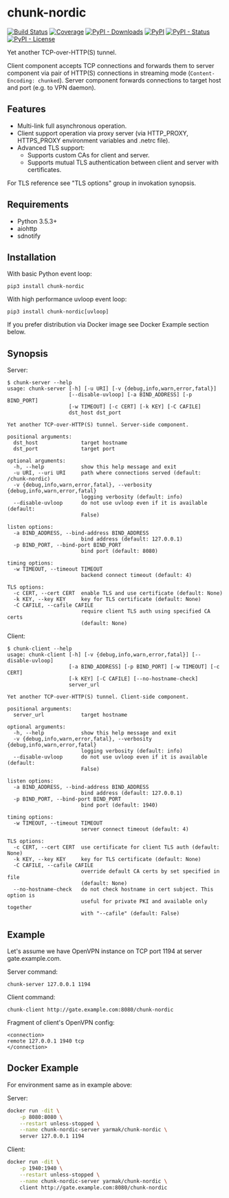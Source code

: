 chunk-nordic
============

[![Build Status](https://travis-ci.org/Snawoot/chunk-nordic.svg?branch=master)](https://travis-ci.org/Snawoot/chunk-nordic) [![Coverage](https://img.shields.io/badge/coverage-100%25-4dc71f.svg)](https://travis-ci.org/Snawoot/chunk-nordic) [![PyPI - Downloads](https://img.shields.io/pypi/dm/chunk-nordic.svg?color=4dc71f&label=PyPI%20downloads)](https://pypistats.org/packages/chunk-nordic) [![PyPI](https://img.shields.io/pypi/v/chunk-nordic.svg)](https://pypi.org/project/chunk-nordic/) [![PyPI - Status](https://img.shields.io/pypi/status/chunk-nordic.svg)](https://pypi.org/project/chunk-nordic/) [![PyPI - License](https://img.shields.io/pypi/l/chunk-nordic.svg?color=4dc71f)](https://pypi.org/project/chunk-nordic/)

Yet another TCP-over-HTTP(S) tunnel.

Client component accepts TCP connections and forwards them to server component via pair of HTTP(S) connections in streaming mode (`Content-Encoding: chunked`). Server component forwards connections to target host and port (e.g. to VPN daemon).

## Features

* Multi-link full asynchronous operation.
* Client support operation via proxy server (via HTTP\_PROXY, HTTPS\_PROXY environment variables and .netrc file).
* Advanced TLS support:
  * Supports custom CAs for client and server.
  * Supports mutual TLS authentication between client and server with certificates.

For TLS reference see "TLS options" group in invokation synopsis.

## Requirements

* Python 3.5.3+
* aiohttp
* sdnotify

## Installation

With basic Python event loop:

```
pip3 install chunk-nordic
```

With high performance uvloop event loop:

```
pip3 install chunk-nordic[uvloop]
```

If you prefer distribution via Docker image see Docker Example section below.

## Synopsis

Server:

```
$ chunk-server --help
usage: chunk-server [-h] [-u URI] [-v {debug,info,warn,error,fatal}]
                    [--disable-uvloop] [-a BIND_ADDRESS] [-p BIND_PORT]
                    [-w TIMEOUT] [-c CERT] [-k KEY] [-C CAFILE]
                    dst_host dst_port

Yet another TCP-over-HTTP(S) tunnel. Server-side component.

positional arguments:
  dst_host              target hostname
  dst_port              target port

optional arguments:
  -h, --help            show this help message and exit
  -u URI, --uri URI     path where connections served (default: /chunk-nordic)
  -v {debug,info,warn,error,fatal}, --verbosity {debug,info,warn,error,fatal}
                        logging verbosity (default: info)
  --disable-uvloop      do not use uvloop even if it is available (default:
                        False)

listen options:
  -a BIND_ADDRESS, --bind-address BIND_ADDRESS
                        bind address (default: 127.0.0.1)
  -p BIND_PORT, --bind-port BIND_PORT
                        bind port (default: 8080)

timing options:
  -w TIMEOUT, --timeout TIMEOUT
                        backend connect timeout (default: 4)

TLS options:
  -c CERT, --cert CERT  enable TLS and use certificate (default: None)
  -k KEY, --key KEY     key for TLS certificate (default: None)
  -C CAFILE, --cafile CAFILE
                        require client TLS auth using specified CA certs
                        (default: None)
```

Client:

```
$ chunk-client --help
usage: chunk-client [-h] [-v {debug,info,warn,error,fatal}] [--disable-uvloop]
                    [-a BIND_ADDRESS] [-p BIND_PORT] [-w TIMEOUT] [-c CERT]
                    [-k KEY] [-C CAFILE] [--no-hostname-check]
                    server_url

Yet another TCP-over-HTTP(S) tunnel. Client-side component.

positional arguments:
  server_url            target hostname

optional arguments:
  -h, --help            show this help message and exit
  -v {debug,info,warn,error,fatal}, --verbosity {debug,info,warn,error,fatal}
                        logging verbosity (default: info)
  --disable-uvloop      do not use uvloop even if it is available (default:
                        False)

listen options:
  -a BIND_ADDRESS, --bind-address BIND_ADDRESS
                        bind address (default: 127.0.0.1)
  -p BIND_PORT, --bind-port BIND_PORT
                        bind port (default: 1940)

timing options:
  -w TIMEOUT, --timeout TIMEOUT
                        server connect timeout (default: 4)

TLS options:
  -c CERT, --cert CERT  use certificate for client TLS auth (default: None)
  -k KEY, --key KEY     key for TLS certificate (default: None)
  -C CAFILE, --cafile CAFILE
                        override default CA certs by set specified in file
                        (default: None)
  --no-hostname-check   do not check hostname in cert subject. This option is
                        useful for private PKI and available only together
                        with "--cafile" (default: False)
```

## Example

Let's assume we have OpenVPN instance on TCP port 1194 at server gate.example.com.

Server command:

```
chunk-server 127.0.0.1 1194
```

Client command:

```
chunk-client http://gate.example.com:8080/chunk-nordic
```

Fragment of client's OpenVPN config:

```
<connection>
remote 127.0.0.1 1940 tcp
</connection>
```

## Docker Example

For environment same as in example above:

Server:

```bash
docker run -dit \
    -p 8080:8080 \
    --restart unless-stopped \
    --name chunk-nordic-server yarmak/chunk-nordic \
    server 127.0.0.1 1194
```

Client:

```bash
docker run -dit \
    -p 1940:1940 \
    --restart unless-stopped \
    --name chunk-nordic-server yarmak/chunk-nordic \
    client http://gate.example.com:8080/chunk-nordic
```
